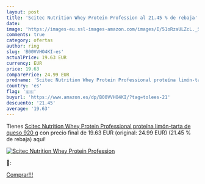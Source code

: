 ```yaml
---
layout: post
title: 'Scitec Nutrition Whey Protein Profession al 21.45 % de rebaja'
date: 
image: 'https://images-eu.ssl-images-amazon.com/images/I/51oRzaULZcL._SL200_.jpg'
comments: true
category: ofertas
author: ring
slug: 'B00VVHO4KI-es'
actualPrice: 19.63 EUR
currency: EUR
price: 19.63
comparePrice: 24.99 EUR
prodname: 'Scitec Nutrition Whey Protein Professional proteína limón-tarta de queso 920 g'
country: 'es'
flag: '🇪🇸'
buyurl: 'https://www.amazon.es/dp/B00VVHO4KI/?tag=tolees-21'
descuento: '21.45'
average: '19.63'
---
```


Tienes [Scitec Nutrition Whey Protein Professional proteína limón-tarta de queso 920 g](https://www.amazon.es/dp/B00VVHO4KI/?tag=tolees-21) con precio final de  19.63 EUR (original: 24.99 EUR) (21.45 %  de rebaja) aqui!

[![Scitec Nutrition Whey Protein Profession](https://images-eu.ssl-images-amazon.com/images/I/51oRzaULZcL._SL200_.jpg)](https://www.amazon.es/dp/B00VVHO4KI/?tag=tolees-21)

🔎:


[Comprar!!!](https://www.amazon.es/dp/B00VVHO4KI/?tag=tolees-21)

